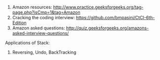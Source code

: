 1. Amazon resources: http://www.practice.geeksforgeeks.org/tag-page.php?isCmp=1&tag=Amazon
2. Cracking the coding interview: https://github.com/bmpasini/CtCI-6th-Edition
3. Amazon asked questions: http://quiz.geeksforgeeks.org/amazons-asked-interview-questions/


Applications of Stack:
1. Reversing, Undo, BackTracking